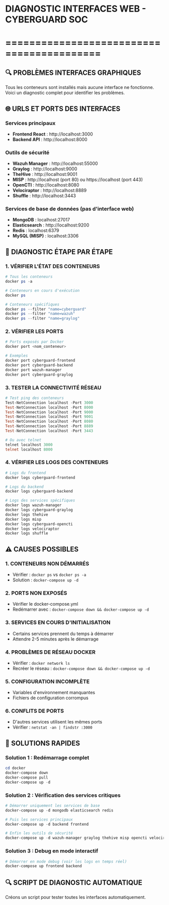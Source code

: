 # DIAGNOSTIC INTERFACES WEB - CYBERGUARD SOC
# ==========================================

## 🔍 PROBLÈMES INTERFACES GRAPHIQUES

Tous les conteneurs sont installés mais aucune interface ne fonctionne.
Voici un diagnostic complet pour identifier les problèmes.

## 🌐 URLS ET PORTS DES INTERFACES

### Services principaux
- **Frontend React** : http://localhost:3000
- **Backend API** : http://localhost:8000

### Outils de sécurité
- **Wazuh Manager** : http://localhost:55000
- **Graylog** : http://localhost:9000
- **TheHive** : http://localhost:9001
- **MISP** : http://localhost (port 80) ou https://localhost (port 443)
- **OpenCTI** : http://localhost:8080
- **Velociraptor** : http://localhost:8889
- **Shuffle** : http://localhost:3443

### Services de base de données (pas d'interface web)
- **MongoDB** : localhost:27017
- **Elasticsearch** : http://localhost:9200
- **Redis** : localhost:6379
- **MySQL (MISP)** : localhost:3306

## 🔧 DIAGNOSTIC ÉTAPE PAR ÉTAPE

### 1. VÉRIFIER L'ÉTAT DES CONTENEURS
```powershell
# Tous les conteneurs
docker ps -a

# Conteneurs en cours d'exécution
docker ps

# Conteneurs spécifiques
docker ps --filter "name=cyberguard"
docker ps --filter "name=wazuh"
docker ps --filter "name=graylog"
```

### 2. VÉRIFIER LES PORTS
```powershell
# Ports exposés par Docker
docker port <nom_conteneur>

# Exemples
docker port cyberguard-frontend
docker port cyberguard-backend
docker port wazuh-manager
docker port cyberguard-graylog
```

### 3. TESTER LA CONNECTIVITÉ RÉSEAU
```powershell
# Test ping des conteneurs
Test-NetConnection localhost -Port 3000
Test-NetConnection localhost -Port 8000
Test-NetConnection localhost -Port 9000
Test-NetConnection localhost -Port 9001
Test-NetConnection localhost -Port 8080
Test-NetConnection localhost -Port 8889
Test-NetConnection localhost -Port 3443

# Ou avec telnet
telnet localhost 3000
telnet localhost 8000
```

### 4. VÉRIFIER LES LOGS DES CONTENEURS
```powershell
# Logs du frontend
docker logs cyberguard-frontend

# Logs du backend
docker logs cyberguard-backend

# Logs des services spécifiques
docker logs wazuh-manager
docker logs cyberguard-graylog
docker logs thehive
docker logs misp
docker logs cyberguard-opencti
docker logs velociraptor
docker logs shuffle
```

## ⚠️ CAUSES POSSIBLES

### 1. CONTENEURS NON DÉMARRÉS
- Vérifier : `docker ps` vs `docker ps -a`
- Solution : `docker-compose up -d`

### 2. PORTS NON EXPOSÉS
- Vérifier le docker-compose.yml
- Redémarrer avec : `docker-compose down && docker-compose up -d`

### 3. SERVICES EN COURS D'INITIALISATION
- Certains services prennent du temps à démarrer
- Attendre 2-5 minutes après le démarrage

### 4. PROBLÈMES DE RÉSEAU DOCKER
- Vérifier : `docker network ls`
- Recréer le réseau : `docker-compose down && docker-compose up -d`

### 5. CONFIGURATION INCOMPLÈTE
- Variables d'environnement manquantes
- Fichiers de configuration corrompus

### 6. CONFLITS DE PORTS
- D'autres services utilisent les mêmes ports
- Vérifier : `netstat -an | findstr :3000`

## 🚀 SOLUTIONS RAPIDES

### Solution 1 : Redémarrage complet
```powershell
cd docker
docker-compose down
docker-compose pull
docker-compose up -d
```

### Solution 2 : Vérification des services critiques
```powershell
# Démarrer uniquement les services de base
docker-compose up -d mongodb elasticsearch redis

# Puis les services principaux
docker-compose up -d backend frontend

# Enfin les outils de sécurité
docker-compose up -d wazuh-manager graylog thehive misp opencti velociraptor shuffle
```

### Solution 3 : Debug en mode interactif
```powershell
# Démarrer en mode debug (voir les logs en temps réel)
docker-compose up frontend backend
```

## 🔍 SCRIPT DE DIAGNOSTIC AUTOMATIQUE

Créons un script pour tester toutes les interfaces automatiquement.
